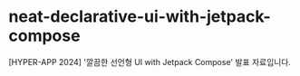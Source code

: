 # neat-declarative-ui-with-jetpack-compose
[HYPER-APP 2024] '깔끔한 선언형 UI with Jetpack Compose' 발표 자료입니다.

